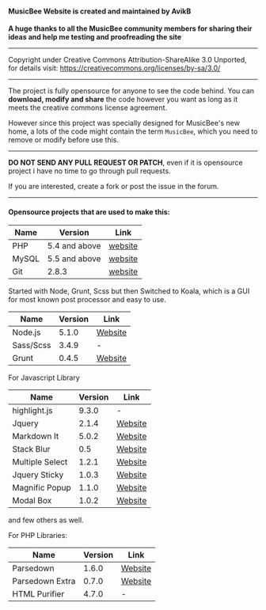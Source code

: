 #### MusicBee Website is created and maintained by AvikB

 **A huge thanks to all the MusicBee community members for sharing their ideas and help me testing and proofreading the site** 

----------

 Copyright under Creative Commons Attribution-ShareAlike 3.0 Unported, for details visit: https://creativecommons.org/licenses/by-sa/3.0/

----------

The project is fully opensource for anyone to see the code behind. You can **download, modify and share** the code however you want as long as it meets the creative commons license agreement.

However since this project was specially designed for MusicBee's new home, a lots of the code might contain the term `MusicBee`, which you need to remove or modify before use this.


----------
**DO NOT SEND ANY PULL REQUEST OR PATCH**, even if it is opensource project i have no time to go through pull requests.

If you are interested, create a fork or post the issue in the forum.


----------
#### Opensource  projects that are used to make this:



| Name   | Version | Link | 
|------------|--------------|--------|
| PHP | 5.4 and above      |   [website][1] |
| MySQL | 5.5 and above |   [website][2] |
| Git        | 2.8.3                  |   [website][3] |


Started with Node, Grunt, Scss but then Switched to Koala, which is a GUI for most known post processor and easy to use.

| Name   | Version | Link | 
|------------|--------------|--------|
| Node.js| 5.1.0                 |   [Website][4] |
| Sass/Scss| 3.4.9            | -  |
| Grunt       |   0.4.5            | [Website][5] |

For Javascript Library

| Name   | Version | Link | 
|------------|--------------|--------|
| highlight.js|  9.3.0                |   -|
| Jquery| 2.1.4            | [Website][6]  |
| Markdown It|  5.0.2            | [Website][7] |
| Stack Blur | 0.5 | [Website][8] |
| Multiple Select | 1.2.1 | [Website][9] |
| Jquery Sticky | 1.0.3 | [Website][10] |
| Magnific Popup | 1.1.0 | [Website][11] |
| Modal Box | 1.0.2 | [Website][12] |

and few others as well.

For PHP Libraries:

| Name   | Version | Link | 
|------------|--------------|--------|
| Parsedown |  1.6.0       |   [Website][13]|
| Parsedown Extra | 0.7.0 | [Website][14]
| HTML Purifier | 4.7.0 | - |

  [1]: http://www.php.net
  [2]: http://www.mysql.com
  [3]: http://www.git-scm.com/
  [4]: http://nodejs.org
  [5]: https://www.gruntjs.com
  [6]: http://www.jquery.org
  [7]: https://github.com//markdown-it/markdown-it
  [8]: http://www.quasimondo.com/StackBlurForCanvas
  [9]: http://wenzhixin.net.cn/p/multiple-select/
  [10]: http://stickyjs.com/
  [11]: http://dimsemenov.com/plugins/magnific-popup/
  [12]: http://s-yadav.github.com
  [13]: http://parsedown.org
  [14]: https://github.com/erusev/parsedown-extra

